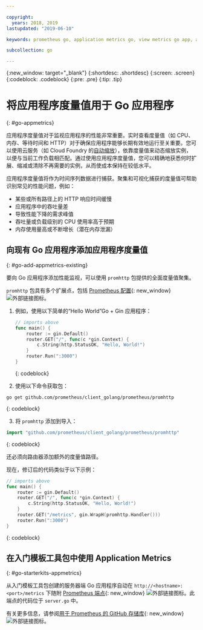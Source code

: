 ```yaml
---

copyright:
  years: 2018, 2019
lastupdated: "2019-06-10"

keywords: prometheus go, application metrics go, view metrics go app, add metrics go, promhttp go, autoscaling go

subcollection: go

---
```


{:new_window: target="_blank"}
{:shortdesc: .shortdesc}
{:screen: .screen}
{:codeblock: .codeblock}
{:pre: .pre}
{:tip: .tip}

# 将应用程序度量值用于 Go 应用程序
{: #go-appmetrics}

应用程序度量值对于监视应用程序的性能非常重要。实时查看度量值（如 CPU、内存、等待时间和 HTTP）对于确保应用程序能够长期有效地运行至关重要。您可以使用云服务（如 Cloud Foundry 的[自动缩放](/docs/services/Auto-Scaling?topic=Auto-Scaling)），依靠度量值来动态缩放实例，以便与当前工作负载相匹配。通过使用应用程序度量值，您可以精确地获悉何时扩展、缩减或清除不再需要的实例，从而使成本保持在较低水平。

应用程序度量值将作为时间序列数据进行捕获。聚集和可视化捕获的度量值可帮助识别常见的性能问题，例如：

* 某些或所有路径上的 HTTP 响应时间缓慢
* 应用程序中的吞吐量差
* 导致性能下降的需求峰值
* 吞吐量或负载级别的 CPU 使用率高于预期
* 内存使用量高或不断增长（潜在内存泄漏）

## 向现有 Go 应用程序添加应用程序度量值
{: #go-add-appmetrics-existing}

要向 Go 应用程序添加性能监视，可以使用 `promhttp` 包提供的全面度量值聚集。

`promhttp` 包具有多个扩展点，包括 [Prometheus 配置](https://github.com/prometheus/client_golang){: new_window} ![外部链接图标](../icons/launch-glyph.svg "外部链接图标")。

1. 例如，使用以下简单的“Hello World”Go + Gin 应用程序：
    ```go
    // imports above
    func main() {
        router := gin.Default()
        router.GET("/", func(c *gin.Context) {
            c.String(http.StatusOK, "Hello, World!")
        }
        router.Run(":3000")
    }
    ```
    {: codeblock}

2. 使用以下命令获取包：
  ```
  go get github.com/prometheus/client_golang/prometheus/promhttp
  ```
  {: codeblock}

3. 将 `promhttp` 添加到导入：
  ```go
  import "github.com/prometheus/client_golang/prometheus/promhttp"
  ```
  {: codeblock}

  还必须向路由器添加额外的度量值路径。

  现在，修订后的代码类似于以下示例：
  ```go
  // imports above
  func main() {
      router := gin.Default()
      router.GET("/", func(c *gin.Context) {
          c.String(http.StatusOK, "Hello, World!")
      }
      router.GET("/metrics", gin.WrapH(promhttp.Handler()))
      router.Run(":3000")
  }
  ```
  {: codeblock}

## 在入门模板工具包中使用 Application Metrics
{: #go-starterkits-appmetrics}

从入门模板工具包创建的服务器端 Go 应用程序自动在 `http://<hostname>:<port>/metrics` 下随附 [Prometheus 端点](https://prometheus.io/){: new_window} ![外部链接图标](../icons/launch-glyph.svg "外部链接图标")。此端点的代码位于 `server.go` 中。

有关更多信息，请参阅[用于 Prometheus 的 GitHub 存储库](https://github.com/prometheus/client_golang/){: new_window} ![外部链接图标](../icons/launch-glyph.svg "外部链接图标")。
